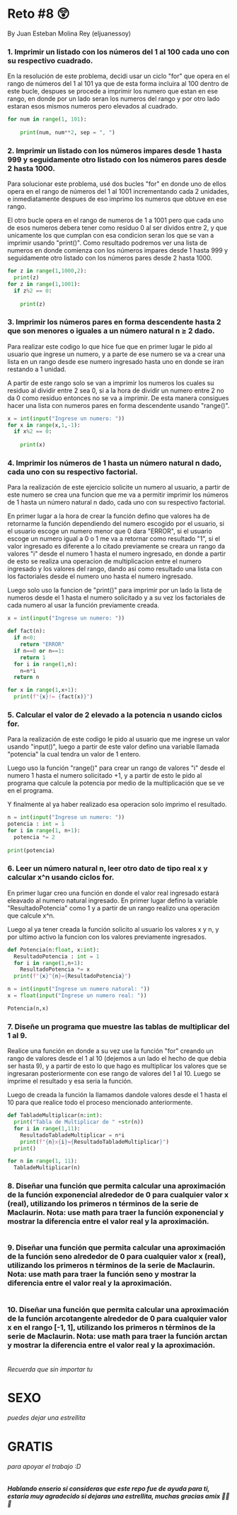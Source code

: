 # Reto #8 😲
By Juan Esteban Molina Rey (eljuanessoy)

### 1. Imprimir un listado con los números del 1 al 100 cada uno con su respectivo cuadrado.

En la resolución de este problema, decidi usar un ciclo "for" que opera en el rango de números del 1 al 101 ya que de esta forma incluira al 100 dentro de este bucle, despues se procede a imprimir los numero que estan en ese rango, en donde por un lado seran los numeros del rango y por otro lado estaran esos mismos numeros pero elevados al cuadrado.

```python
for num in range(1, 101):
  
    print(num, num**2, sep = ", ")
```

### 2. Imprimir un listado con los números impares desde 1 hasta 999 y seguidamente otro listado con los números pares desde 2 hasta 1000.

Para solucionar este problema, usé dos bucles "for" en donde uno de ellos opera en el rango de números del 1 al 1001 incrementando cada 2 unidades, e inmediatamente despues de eso imprimo los numeros que obtuve en ese rango. 

El otro bucle opera en el rango de numeros de 1 a 1001 pero que cada uno de esos numeros debera tener como residuo 0 al ser dividos entre 2, y que unicamente los que cumplan con esa condicion seran los que se van a imprimir usando "print()". Como resultado podremos ver una lista de numeros en donde comienza con los números impares desde 1 hasta 999 y seguidamente otro listado con los números pares desde 2 hasta 1000.

```python
for z in range(1,1000,2):
  print(z)
for z in range(1,1001):
  if z%2 == 0:
    
    print(z)
```

### 3. Imprimir los números pares en forma descendente hasta 2 que son menores o iguales a un número natural n ≥ 2 dado.

Para realizar este codigo lo que hice fue que en primer lugar le pido al usuario que ingrese un numero, y a parte de ese numero se va a crear una lista en un rango desde ese numero ingresado hasta uno en donde se iran restando a 1 unidad.

A partir de este rango solo se van a imprimir los numeros los cuales su residuo al dividir entre 2 sea 0, si a la hora de dividir un numero entre 2 no da 0 como residuo entonces no se va a imprimir. De esta manera consigues hacer una lista con numeros pares en forma descendente usando "range()".

```python
x = int(input("Ingrese un numero: "))
for x in range(x,1,-1):
  if x%2 == 0:
  
    print(x)
```

### 4. Imprimir los números de 1 hasta un número natural n dado, cada uno con su respectivo factorial.

Para la realización de este ejercicio solicite un numero al usuario, a partir de este numero se crea una funcion que me va a permitir imprimir los números de 1 hasta un número natural n dado, cada uno con su respectivo factorial.

En primer lugar a la hora de crear la función defino que valores ha de retornarme la función dependiendo del numero escogido por el usuario, si el usuario escoge un numero menor que 0 dara "ERROR", si el usuario escoge un numero igual a 0 o 1 me va a retornar como resultado "1", si el valor ingresado es diferente a lo citado previamente se creara un rango da valores "i" desde el numero 1 hasta el numero ingresado, en donde a partir de esto se realiza una operacion de multiplicacion entre el numero ingresado y los valores del rango, dando asi como resultado una lista con los factoriales desde el numero uno hasta el numero ingresado.

Luego solo uso la funcion de "print()" para imprimir por un lado la lista de numeros desde el 1 hasta el numero solicitado y a su vez los factoriales de cada numero al usar la función previamente creada.

```python
x = int(input("Ingrese un numero: "))

def fact(n):
  if n<0:
    return "ERROR"
  if n==0 or n==1:
    return 1
  for i in range(1,n):
    n=n*i
  return n

for x in range(1,x+1):
  print(f"{x}!= {fact(x)}")
```

### 5. Calcular el valor de 2 elevado a la potencia n usando ciclos for.

Para la realización de este codigo le pido al usuario que me ingrese un valor usando "input()", luego a partir de este valor defino una variable llamada "potencia" la cual tendra un valor de 1 entero.

Luego uso la función "range()" para crear un rango de valores "i" desde el numero 1 hasta el numero solicitado +1, y a partir de esto le pido al programa que calcule la potencia por medio de la multiplicación que se ve en el programa. 

Y finalmente al ya haber realizado esa operacion solo imprimo el resultado.

```python
n = int(input("Ingrese un numero: "))
potencia : int = 1
for i in range(1, n+1):
  potencia *= 2
  
print(potencia)
```

### 6. Leer un número natural n, leer otro dato de tipo real x y calcular x^n usando ciclos for.

En primer lugar creo una función en donde el valor real ingresado estará eleavado al numero natural ingresado. En primer lugar defino la variable "ResultadoPotencia" como 1 y a partir de un rango realizo una operación que calcule x^n.

Luego al ya tener creada la función solicito al usuario los valores x y n, y por ultimo activo la funcion con los valores previamente ingresados.

```python
def Potencia(n:float, x:int):
  ResultadoPotencia : int = 1
  for i in range(1,n+1):
    ResultadoPotencia *= x
  print(f"{x}^{n}={ResultadoPotencia}")

n = int(input("Ingrese un numero natural: "))
x = float(input("Ingrese un numero real: "))

Potencia(n,x)
```

### 7. Diseñe un programa que muestre las tablas de multiplicar del 1 al 9.

Realice una función en donde a su vez use la función "for" creando un rango de valores desde el 1 al 10 (dejemos a un lado el hecho de que debia ser hasta 9), y a partir de esto lo que hago es multiplicar los valores que se ingresaran posteriormente con ese rango de valores del 1 al 10. Luego se imprime el resultado y esa seria la función.

Luego de creada la función la llamamos dandole valores desde el 1 hasta el 10 para que realice todo el proceso mencionado anteriormente.

```python
def TabladeMultiplicar(n:int):
  print("Tabla de Multiplicar de " +str(n))
  for i in range(1,11):
    ResultadoTabladeMultiplicar = n*i
    print(f"{n}x{i}={ResultadoTabladeMultiplicar}")
  print()

for n in range(1, 11):
  TabladeMultiplicar(n)
```

### 8. Diseñar una función que permita calcular una aproximación de la función exponencial alrededor de 0 para cualquier valor x (real), utilizando los primeros n términos de la serie de Maclaurin. Nota: use math para traer la función exponencial y mostrar la diferencia entre el valor real y la aproximación.



```python

```

### 9. Diseñar una función que permita calcular una aproximación de la función seno alrededor de 0 para cualquier valor x (real), utilizando los primeros n términos de la serie de Maclaurin. Nota: use math para traer la función seno y mostrar la diferencia entre el valor real y la aproximación.



```python

```

### 10. Diseñar una función que permita calcular una aproximación de la función arcotangente alrededor de 0 para cualquier valor x en el rango [-1, 1], utilizando los primeros n términos de la serie de Maclaurin. Nota: use math para traer la función arctan y mostrar la diferencia entre el valor real y la aproximación.



```python

```

###### Recuerda que sin importar tu 
# **SEXO**
###### puedes dejar una estrellita
# **GRATIS**
###### para apoyar el trabajo :D
##### Hablando enserio si consideras que este repo fue de ayuda para ti, estaria muy agradecido si dejaras una estrellita, muchas gracias amix 🙏🙏🙏
